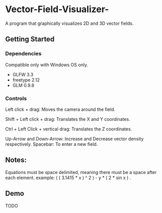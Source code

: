 
# Vector-Field-Visualizer-

A program that graphically visualizes 2D and 3D vector fields.

## Getting Started
### Dependencies
Compatible only with Windows OS only.
- GLFW 3.3
- freetype 2.12
- GLM 0.9.8

### Controls
Left click + drag: Moves the camera around the field.

Shift + Left click + drag: Translates the X and Y coordinates.

Ctrl + Left Click + vertical drag: Translates the Z coordinates.

Up-Arrow and Down-Arrow: Increase and Decrease vector density respectively.
Spacebar: To enter a new field.

## Notes:
Equations must be space delimited, meaning there must be a space after each element.
example: ( ( 3.1415 * x ) ^ 2 ) - y * ( 2 * sin x ) .


## Demo
TODO
